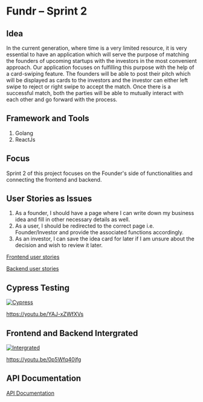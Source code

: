 # Fundr – Sprint 2

## Idea
In the current generation, where time is a very limited resource, it is very essential to have an application which will serve the purpose of matching the founders of upcoming startups with the investors in the most convenient approach. 
Our application focuses on fulfilling this purpose with the help of a card-swiping feature. The founders will be able to post their pitch which will be displayed as cards to the investors and the investor can either left swipe to reject or right swipe to accept the match. Once there is a successful match, both the parties will be able to mutually interact with each other and go forward with the process.

## Framework and Tools
1. Golang
2. ReactJs

## Focus
Sprint 2 of this project focuses on the Founder's side of functionalities and connecting the frontend and backend.

## User Stories as Issues
1. As a founder, I should have a page where I can write down my business idea and fill in other necessary details as well.
2. As a user, I should be redirected to the correct page i.e. Founder/Investor and provide the associated functions accordingly.
3. As an investor, I can save the idea card for later if I am unsure about the decision and wish to review it later.

[Frontend user stories](https://github.com/tanishqshek/Fundr/issues?q=label%3A%22user+story+-+frontend%22+is%3Aclosed)

[Backend user stories](https://github.com/tanishqshek/Fundr/issues?q=label%3A%22User+Story+-+Backend%22+is%3Aclosed)

## Cypress Testing
[![Cypress](https://i9.ytimg.com/vi/YAJ-xZWfXVs/mqdefault.jpg?v=6222ce9d&sqp=COCti5EG&rs=AOn4CLCSW4A-nOB21ETw2X63OzFewSZCUg)](https://youtu.be/YAJ-xZWfXVs)

https://youtu.be/YAJ-xZWfXVs

## Frontend and Backend Intergrated
[![Intergrated](https://i9.ytimg.com/vi/0p5Wfq40jfg/mqdefault.jpg?v=6222d6c2&sqp=COCti5EG&rs=AOn4CLDSK7MKBuqX7e4lhWJKE5v9DRrGxA)](https://youtu.be/0p5Wfq40jfg)

https://youtu.be/0p5Wfq40jfg

## API Documentation
[API Documentation](https://github.com/tanishqshek/Fundr/wiki/API-Documentation)
